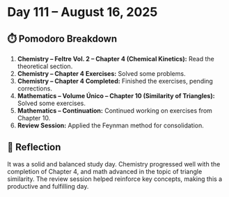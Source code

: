 # Day 111 – August 16, 2025

## ⏱️ Pomodoro Breakdown

1. **Chemistry – Feltre Vol. 2 – Chapter 4 (Chemical Kinetics):** Read the theoretical section.  
2. **Chemistry – Chapter 4 Exercises:** Solved some problems.  
3. **Chemistry – Chapter 4 Completed:** Finished the exercises, pending corrections.  
4. **Mathematics – Volume Único – Chapter 10 (Similarity of Triangles):** Solved some exercises.  
5. **Mathematics – Continuation:** Continued working on exercises from Chapter 10.  
6. **Review Session:** Applied the Feynman method for consolidation.

## 💬 Reflection

It was a solid and balanced study day. Chemistry progressed well with the completion of Chapter 4, and math advanced in the topic of triangle similarity. The review session helped reinforce key concepts, making this a productive and fulfilling day.
